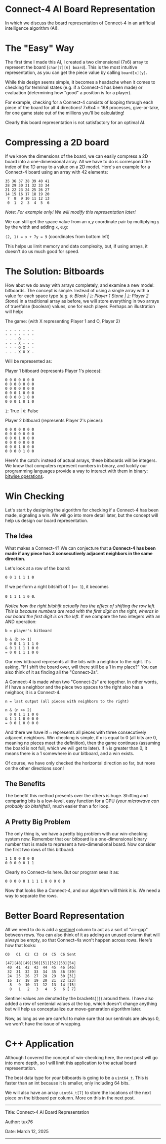 
Connect-4 AI Board Representation
=================================

In which we discuss the board representation of Connect-4 in an artificial intelligence algorithm (AI).

# The "Easy" Way
The first time I made this AI, I created a two dimensional (7x6) array to represent the board (`char[7][6] board`). This is the most intuitive representation, as you can get the piece value by calling `board[x][y]`.

While this design seems simple, it becomes a headache when it comes to checking for terminal states (e.g. if a Connect-4 has been made) or evaluation (determining how "good" a position is for a player).

For example, checking for a Connect-4 consists of looping through each piece of the board for all 4 directions! 7x6x4 = 168 processes, give-or-take, for one game state out of the millions you'll be calculating!

Clearly this board representation is not satisfactory for an optimal AI.

# Compressing a 2D board
If we know the dimensions of the board, we can easily compress a 2D board into a one-dimensional array. All we have to do is correspond the index of the 1D array to a value on a 2D model. Here's an example for a Connect-4 board using an array with 42 elements:

```
35 36 37 38 39 40 41
28 29 30 31 32 33 34
21 22 23 24 25 26 27
14 15 16 17 18 19 20
 7  8  9 10 11 12 13
 0  1  2  3  4  5  6
```
*Note: For example only! We will modify this representation later!*

We can still get the space value from an x,y coordinate pair by multiplying `y` by the width and adding `x`, e.g:

`(2, 1) = x + 7y = 9` (coordinates from bottom left)

This helps us limit memory and data complexity, but, if using arrays, it doesn't do us much good for speed.

# The Solution: Bitboards
How abut we do away with arrays completely, and examine a new model: bitboards. The concept is simple. Instead of using a single array with a value for each space type *(e.g. `0`: Blank | `1`: Player 1 Stone | `2`: Player 2 Stone)* in a traditional array as before, we will store everything in two arrays of true/false (boolean) values, one for each player. Perhaps an illustration will help:

The game: (with X representing Player 1 and O, Player 2)
```
- - - - - - -
- - - - - - -
- - - O - - - 
- - - X - - - 
- - - O X - -
- - - X O X -
```

Will be represented as:

Player 1 bitboard (represents Player 1's pieces):
```
0 0 0 0 0 0 0
0 0 0 0 0 0 0
0 0 0 0 0 0 0
0 0 0 1 0 0 0
0 0 0 0 1 0 0
0 0 0 1 0 1 0
```
`1`: True | `0`: False

Player 2 bitboard (represents Player 2's pieces):
```
0 0 0 0 0 0 0
0 0 0 0 0 0 0
0 0 0 1 0 0 0
0 0 0 0 0 0 0
0 0 0 1 0 0 0
0 0 0 0 1 0 0
```

Here's the catch: instead of actual arrays, these bitboards will be integers. We know that computers represent numbers in binary, and luckily our programming languages provide a way to interact with them in binary: [bitwise operations](https://en.wikipedia.org/wiki/Bitwise_operations_in_C).

# Win Checking
Let's start by designing the algorithm for checking if a Connect-4 has been made, signaling a win. We will go into more detail later, but the concept will help us design our board representation.

## The Idea
What makes a Connect-4? We can conjecture that **a Connect-4 has been made if any piece has 3 consecutively adjacent neighbors in the same direction.**

Let's look at a row of the board: 

`0 0 1 1 1 1 0`

If we perform a right bitshift of 1 (`>> 1`), it becomes 

`0 1 1 1 1 0 0`.

 *Notice how the right bitshift actually has the effect of shifting the row left. This is because numbers are read with the first digit on the right, wheras in our board the first digit is on the left.* If we compare the two integers with an AND operation:
```
b = player's bitboard

b & (b >> 1)
  0 0 1 1 1 1 0
& 0 1 1 1 1 0 0
= 0 0 1 1 1 0 0
```

Our new bitboard represents all the bits with a neighbor to the right. It's asking, "If I shift the board over, will there still be a 1 in my place?" You can also think of it as finding all the "Connect-2s".

A Connect-4 is made when two "Connect-2s" are together. In other words, if I have a neighbor and the piece two spaces to the right also has a neighbor, it is a Connect-4.
```
n = last output (all pieces with neighbors to the right)

n & (n >> 2)
  0 0 1 1 1 0 0
& 1 1 1 0 0 0 0
= 0 0 1 0 0 0 0
```
And there we have it! `n` represents all pieces with three consecutively adjacent neighbors. Win checking is simple, if `n` is equal to 0 (all bits are 0, meaning no pieces meet the definition), then the game continues (assuming the board is not full, which we will get to later). If `n` is greater than 0, it means there is a 1 somewhere in our bitboard, and a win exists.

Of course, we have only checked the horizontal direction so far, but more on the other directions soon!

## The Benefits
The benefit this method presents over the others is huge. Shifting and comparing bits is a low-level, easy function for a CPU *(your microwave can probably do bitshifts!)*, much easier than a for loop.

## A Pretty Big Problem
The only thing is, we have a pretty big problem with our win-checking system now. Remember that our bitboard is a one-dimensional binary number that is made to represent a two-dimensional board. Now consider the first two rows of this bitboard:
```
1 1 0 0 0 0 0
0 0 0 0 0 1 1
```
Clearly no Connect-4s here. But our program sees it as:

`0 0 0 0 0 1 1 1 1 0 0 0 0 0`

Now that looks like a Connect-4, and our algorithm will think it is. We need a way to separate the rows.

# Better Board Representation
All we need to do is add a [sentinel](https://en.wikipedia.org/wiki/Sentinel_value) column to act as a sort of "air-gap" between rows. You can also think of it as adding an unused column that will always be empty, so that Connect-4s won't happen across rows. Here's how that looks:
```
C0   C1  C2  C3  C4  C5  C6 Sent

[47][48][49][50][51][52][53][54]
 40  41  42  43  44  45  46 [46]
 32  31  32  33  34  35  36 [39]
 24  25  26  27  28  29  30 [31]
 16  17  18  19  20  21  22 [23]
  8   9  10  11  12  13  14 [15]
  0   1   2   3   4   5   6 [ 7]
```
Sentinel values are denoted by the brackets(`[]`) around them. I have also added a row of sentenial values at the top, which doesn't change anything but will help us conceptualize our move-generation algorithm later.

Now, as long as we are careful to make sure that our sentinals are always 0, we won't have the issue of wrapping.

# C++ Application
Although I covered the concept of win-checking here, the next post will go into more depth, so I will limit this application to the actual board representation.

The best data type for your bitboards is going to be a `uint64_t`. This is faster than an int because it is smaller, only including 64 bits.

We will also have an array `uint64_t[7]` to store the locations of the next piece on the bitboard per column. More on this in the next post.

---
Title: Connect-4 AI Board Representation

Author: tux76

Date: March 12, 2025
___